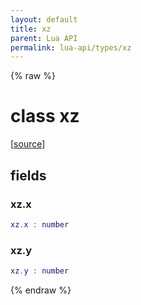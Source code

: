 ```yaml
---
layout: default
title: xz
parent: Lua API
permalink: lua-api/types/xz
---
```


{% raw %}

# class xz





[<a href="https://github.com/beyond-all-reason/spring/blob/0a561a37ee97c7883fd3f5a4bc995f9a4f6fdea0/rts/Lua/LuaUnsyncedCtrl.cpp#L4737-L4741" target="_blank">source</a>]





## fields


### xz.x

```lua
xz.x : number
```




### xz.y

```lua
xz.y : number
```






{% endraw %}